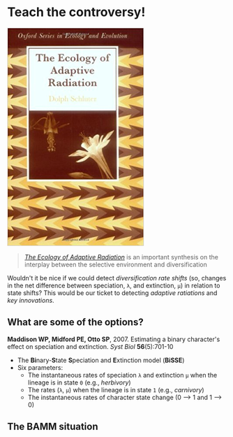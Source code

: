 Teach the controversy!
======================

![](bamm/schluter.jpg)

> [_The Ecology of Adaptive Radiation_](https://global.oup.com/academic/product/the-ecology-of-adaptive-radiation-9780198505235)
> is an important synthesis on the interplay between the selective environment and diversification

Wouldn't it be nice if we could detect _diversification rate shifts_ (so, changes in the net difference
between speciation, `λ`, and extinction, `μ`) in relation to state shifts? This would be our ticket to
detecting _adaptive ratiations_ and _key innovations_.

What are some of the options?
-----------------------------

**Maddison WP, Midford PE, Otto SP**, 2007. Estimating a binary character's effect on speciation and extinction.
_Syst Biol_ **56**(5):701-10

- The **Bi**nary-**S**tate **S**peciation and **E**xtinction model (**BiSSE**)
- Six parameters: 
  - The instantaneous rates of speciation `λ` and extinction `μ` when the lineage is in state `0` (e.g., _herbivory_)
  - The rates (`λ`, `μ`) when the lineage is in state `1` (e.g., _carnivory_)
  - The instantaneous rates of character state change (0 ⟶ 1 and 1 ⟶ 0)



The BAMM situation
------------------
